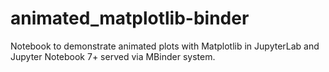 # animated_matplotlib-binder
Notebook to demonstrate animated plots with Matplotlib in JupyterLab and Jupyter Notebook 7+ served via MBinder system.

